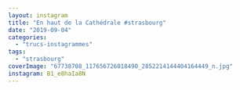 ```yaml
---
layout: instagram
title: "En haut de la Cathédrale #strasbourg"
date: "2019-09-04"
categories: 
  - "trucs-instagrammes"
tags:
  - "strasbourg"
coverImage: "67738708_117656726018490_2852214144404164449_n.jpg"
instagram: B1_e8haIa8N
---
```

